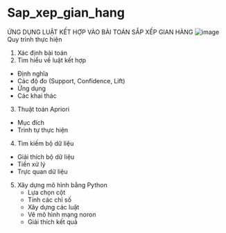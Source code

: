 # Sap_xep_gian_hang
ỨNG DỤNG LUẬT KẾT HỢP VÀO BÀI TOÁN SẮP XẾP GIAN HÀNG
![image](https://github.com/user-attachments/assets/84df673d-3407-444c-a5cc-4a649f28acbc)
Quy trình thực hiện 
1. Xác định bài toán
2. Tìm hiểu về luật kết hợp
- Định nghĩa
- Các độ đo (Support, Confidence, Lift)
- Ứng dụng
- Các khai thác
3. Thuật toán Apriori
- Mục đích
- Trình tự thực hiện 
4. Tìm kiếm bộ dữ liệu
  - Giải thích bộ dữ liệu
  - Tiền xử lý
  - Trực quan dữ liệu
 5. Xây dựng mô hình bằng Python
    - Lựa chọn cột
    - Tính các chỉ số
    - Xây dựng các luật
    - Vẽ mô hình mạng noron
    - Giải thích kết quả

